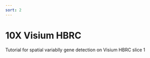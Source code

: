 ```yaml
---
sort: 2
---
```


# 10X Visium HBRC

Tutorial for spatial variablly gene detection on Visium HBRC slice 1

